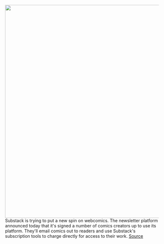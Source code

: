 <img src='https://cdn.vox-cdn.com/thumbor/QBbINyv3aeWcUQ8j0PD1xKPOF30=/0x0:1430x1217/1200x800/filters:focal(601x495:829x723)/cdn.vox-cdn.com/uploads/chorus_image/image/69700346/7dad39ad_a226_4caa_8c3b_9bde1b853163_1430x1217.0.jpeg' width='700px' /><br/>
Substack is trying to put a new spin on webcomics. The newsletter platform announced today that it's signed a number of comics creators up to use its platform. They'll email comics out to readers and use Substack's subscription tools to charge directly for access to their work.
<a href='https://www.theverge.com/2021/8/9/22617043/substack-comics-james-tynion-iv'> Source <a/>